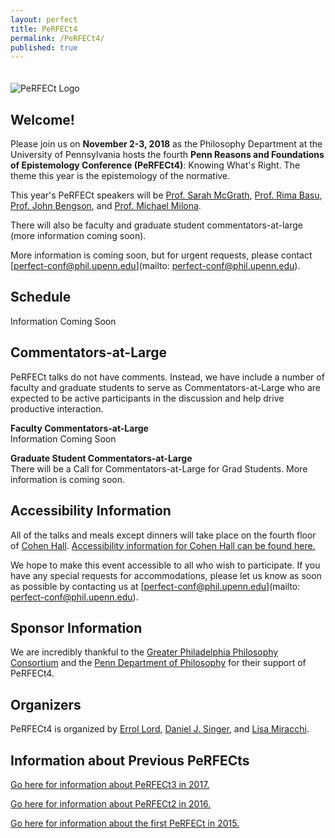 ```yaml
---
layout: perfect
title: PeRFECt4
permalink: /PeRFECt4/
published: true
---
```

<img src="http://www.danieljsinger.com/images/PeRFECt4.png" alt="PeRFECt Logo" style="margin:20px 0px 0px">

## Welcome!

Please join us on **November 2-3, 2018** as the Philosophy Department at the University of Pennsylvania hosts the fourth **Penn Reasons and Foundations of Epistemology Conference (PeRFECt4)**: Knowing What's Right.  The theme this year is the epistemology of the normative.

This year's PeRFECt speakers will be [Prof. Sarah McGrath](https://www.princeton.edu/~smcgrath/), [Prof. Rima Basu](https://www.rimabasu.com/), [Prof. John Bengson](https://sites.google.com/site/johnbengson/), and [Prof. Michael Milona](http://michaelmilona.com/). 

There will also be faculty and graduate student commentators-at-large (more information coming soon).

More information is coming soon, but for urgent requests, please contact [perfect-conf@phil.upenn.edu](mailto: perfect-conf@phil.upenn.edu).

## Schedule
Information Coming Soon


## Commentators-at-Large
PeRFECt talks do not have comments.  Instead, we have include a number of faculty and graduate students to serve as Commentators-at-Large who are expected to be active participants in the discussion and help drive productive interaction.

**Faculty Commentators-at-Large**  
Information Coming Soon

**Graduate Student Commentators-at-Large**  
There will be a Call for Commentators-at-Large for Grad Students.  More information is coming soon. 

## Accessibility Information
All of the talks and meals except dinners will take place on the fourth floor of [Cohen Hall](http://www.facilities.upenn.edu/maps/locations/cohen-hall-claudia).  [Accessibility information for Cohen Hall can be found here.](http://www.facilities.upenn.edu/sites/default/files/pennaccess/PA0310-CohenHall.pdf)

We hope to make this event accessible to all who wish to participate.  If you have any special requests for accommodations, please let us know as soon as possible by contacting us at [perfect-conf@phil.upenn.edu](mailto: perfect-conf@phil.upenn.edu).

## Sponsor Information
We are incredibly thankful to the [Greater Philadelphia Philosophy Consortium](http://www.thegppc.org/) and the [Penn Department of Philosophy](https://philosophy.sas.upenn.edu/) for their support of PeRFECt4.

## Organizers
PeRFECt4 is organized by [Errol Lord](http://www.errol-lord.com/), [Daniel J. Singer](http://www.danieljsinger.com/), and [Lisa Miracchi](http://miracchi.wix.com/lisamiracchi).

## Information about Previous PeRFECts
[Go here for information about PeRFECt3 in 2017.](http://www.danieljsinger.com/PeRFECt3/)

[Go here for information about PeRFECt2 in 2016.](http://www.danieljsinger.com/PeRFECt2/)

[Go here for information about the first PeRFECt in 2015.](http://www.phil.upenn.edu/~singerd/PeRFECt15.html)
